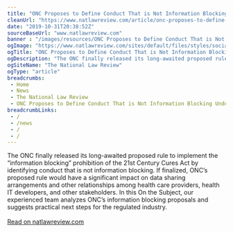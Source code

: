 ```yaml
--- 
title: "ONC Proposes to Define Conduct That is Not Information Blocking Under the Cures Act"
cleanUrl: "https://www.natlawreview.com/article/onc-proposes-to-define-conduct-not-information-blocking-under-cures-act"
date: "2019-10-31T20:38:52Z"
sourceBaseUrl: "www.natlawreview.com"
banner : "/images/resources/ONC Proposes to Define Conduct That is Not Information Blocking Under the Cures Act.png"
ogImage: "https://www.natlawreview.com/sites/default/files/styles/social_media/public/article/aux/13513/HealthCareTechnology_0.jpg?itok=B_AGwAVq"
ogTitle: "ONC Proposes to Define Conduct That is Not Information Blocking Under the Cures Act"
ogDescription: "The ONC finally released its long-awaited proposed rule to implement the &amp;ldquo;information blocking&amp;rdquo; prohibition of the 21st Century Cures Act by identifying conduct that is not information blo"
ogSiteName: "The National Law Review"
ogType: "article"
breadcrumbs:
 - Home
 - News
 - The National Law Review
 - ONC Proposes to Define Conduct That is Not Information Blocking Under the Cures Act
breadcrumbLinks:
 - / 
 - /news
 - /
 - / 
---
```

The ONC finally released its long-awaited proposed rule to implement the “information blocking” prohibition of the 21st Century Cures Act by identifying conduct that is not information blocking. If finalized, ONC’s proposed rule would have a significant impact on data sharing arrangements and other relationships among health care providers, health IT developers, and other stakeholders. In this On the Subject, our experienced team analyzes ONC’s information blocking proposals and suggests practical next steps for the regulated industry.<br><br><a target="_blank" href=https://www.natlawreview.com/article/onc-proposes-to-define-conduct-not-information-blocking-under-cures-act>Read on natlawreview.com</a>
